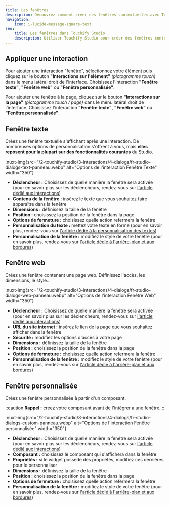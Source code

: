 ```yaml
---
title: Les fenêtres
description: Découvrez comment créer des fenêtres contextuelles avec Touchify Studio.
navigation:
    icon: i-lucide-message-square-text
seo:
    title: Les fenêtres dans Touchify Studio
    description: Utiliser Touchify Studio pour créer des fenêtres contextuelles dans votre contenu.
---
```


## Appliquer une interaction

Pour ajouter une interaction "fenêtre", sélectionnez votre élément puis cliquez sur le bouton **"Interactions sur l'élément"** *(pictogramme touch)* dans le menu latéral droit de l'interface.
Choisissez l'interaction **"Fenêtre texte"**, **"Fenêtre web"** ou **"Fenêtre personnalisée"**.

Pour ajouter une fenêtre à la page, cliquez sur le bouton **"Interactions sur la page"** *(pictogramme touch / page)* dans le menu latéral droit de l'interface.
Choisissez l'interaction **"Fenêtre texte"**, **"Fenêtre web"** ou **"Fenêtre personnalisée"**.

## Fenêtre texte

Créez une fenêtre textuelle s'affichant après une interaction. De nombreuses options de personnalisation s'offrent à vous, mais **elles reposent pour la plupart sur des fonctionnalités courantes** du Studio.

:nuxt-img{src="/2-touchify-studio/3-interactions/4-dialogs/fr-studio-dialogs-text-panneau.webp" alt="Options de l'interaction Fenêtre Texte" width="350"}

- **Déclencheur :** Choisissez de quelle manière la fenêtre sera activée (pour en savoir plus sur les déclencheurs, rendez-vous sur [l'article dédié aux interactions](introduction#les-déclencheurs))
- **Contenu de la fenêtre :** insérez le texte que vous souhaitez faire apparaître dans la fenêtre
- **Dimensions :** définissez la taille de la fenêtre
- **Position :** choisissez la position de la fenêtre dans la page
- **Options de fermeture :** choisissez quelle action refermera la fenêtre
- **Personnalisation du texte :** mettez votre texte en forme (pour en savoir plus, rendez-vous sur [l'article dédié à la personnalisation des textes](../elements/texts))
- **Personnalisation de la fenêtre :** modifiez le style de votre fenêtre (pour en savoir plus, rendez-vous sur [l'article dédié à l'arrière-plan et aux bordures](../elements/background-and-borders))

## Fenêtre web

Créez une fenêtre contenant une page web. Définissez l'accès, les dimensions, le style...

:nuxt-img{src="/2-touchify-studio/3-interactions/4-dialogs/fr-studio-dialogs-web-panneau.webp" alt="Options de l'interaction Fenêtre Web" width="350"}

- **Déclencheur :** Choisissez de quelle manière la fenêtre sera activée (pour en savoir plus sur les déclencheurs, rendez-vous sur [l'article dédié aux interactions](introduction#les-déclencheurs))
- **URL du site internet :** insérez le lien de la page que vous souhaitez afficher dans la fenêtre
- **Sécurité :** modifiez les options d'accès à votre page
- **Dimensions :** définissez la taille de la fenêtre
- **Position :** choisissez la position de la fenêtre dans la page
- **Options de fermeture :** choisissez quelle action refermera la fenêtre
- **Personnalisation de la fenêtre :** modifiez le style de votre fenêtre (pour en savoir plus, rendez-vous sur [l'article dédié à l'arrière-plan et aux bordures](../elements/background-and-borders))

## Fenêtre personnalisée

Créez une fenêtre personnalisée à partir d'un composant.

::caution
**Rappel :** créez votre composant avant de l'intégrer à une fenêtre.
::

:nuxt-img{src="/2-touchify-studio/3-interactions/4-dialogs/fr-studio-dialogs-custom-panneau.webp" alt="Options de l'interaction Fenêtre personnalisée" width="350"}

- **Déclencheur :** Choisissez de quelle manière la fenêtre sera activée (pour en savoir plus sur les déclencheurs, rendez-vous sur [l'article dédié aux interactions](introduction#les-déclencheurs))
- **Composant :** choisissez le composant qui s'affichera dans la fenêtre
- **Propriétés :** si le widget possède des propriétés, modifiez ces dernières pour le personnaliser
- **Dimensions :** définissez la taille de la fenêtre
- **Position :** choisissez la position de la fenêtre dans la page
- **Options de fermeture :** choisissez quelle action refermera la fenêtre
- **Personnalisation de la fenêtre :** modifiez le style de votre fenêtre (pour en savoir plus, rendez-vous sur [l'article dédié à l'arrière-plan et aux bordures](../elements/background-and-borders))

